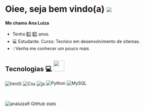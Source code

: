 # Oiee, seja bem vindo(a)  <a href="https://github.com/analuizafl" target="_blank"><img src="https://img.shields.io/badge/GitHub-100000?style=for-the-badge&logo=github&logoColor=white" target="_blank"></a>


<!-- Dados persoais -->
#### Me chamo Ana Luiza
- Tenho :one: :seven: anos.
- 💻 Estudante. Curso: Tecnico em desenvolvimento de sitemas.
- 💡Venha me conhecer um pouco mais

## Tecnologias 💻 <img src="https://media.giphy.com/media/fvT2uzkzsSWmmkvl5g/giphy.gif" width="35px">
<div style="display: inline_block">
  <img align="center" alt="html5" src="https://img.shields.io/badge/HTML5-E34F26?style=for-the-badge&logo=html5&logoColor=white" />
  <img align="center" alt="Css" src="https://img.shields.io/badge/CSS3-1572B6?style=for-the-badge&logo=css3&logoColor=white" />
  <img align="center" alt="js" src="https://img.shields.io/badge/JavaScript-F7DF1E?style=for-the-badge&logo=javascript&logoColor=black" />
  <img aling="center" alt="Python" src="https://img.shields.io/badge/Python-3776AB?style=for-the-badge&logo=python&logoColor=white" />
  <img aling="center" alt="MySQL" src="https://img.shields.io/badge/MySQL-00000F?style=for-the-badge&logo=mysql&logoColor=white">
</div><br/> 
  <br>

![analuizafl GitHub stats](https://github-readme-stats.vercel.app/api?username=analuizafl&show_icons=true&theme=radical)
